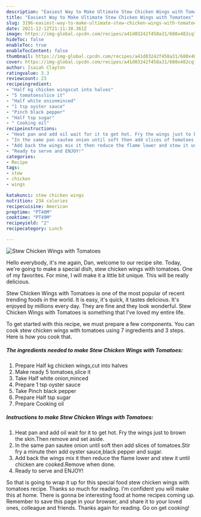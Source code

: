 ```yaml
---
description: "Easiest Way to Make Ultimate Stew Chicken Wings with Tomatoes"
title: "Easiest Way to Make Ultimate Stew Chicken Wings with Tomatoes"
slug: 3196-easiest-way-to-make-ultimate-stew-chicken-wings-with-tomatoes
date: 2021-12-12T21:11:38.361Z
image: https://img-global.cpcdn.com/recipes/a41d03242f458a31/680x482cq70/stew-chicken-wings-with-tomatoes-recipe-main-photo.jpg
hideToc: false
enableToc: true
enableTocContent: false
thumbnail: https://img-global.cpcdn.com/recipes/a41d03242f458a31/680x482cq70/stew-chicken-wings-with-tomatoes-recipe-main-photo.jpg
cover: https://img-global.cpcdn.com/recipes/a41d03242f458a31/680x482cq70/stew-chicken-wings-with-tomatoes-recipe-main-photo.jpg
author: Isaiah Clayton
ratingvalue: 3.3
reviewcount: 23
recipeingredient:
- "Half kg chicken wingscut into halves"
- "5 tomatoesslice it"
- "Half white onionminced"
- "1 tsp oyster sauce"
- "Pinch black pepper"
- "Half tsp sugar"
- " Cooking oil"
recipeinstructions:
- "Heat pan and add oil wait for it to get hot. Fry the wings just to brown the skin.Then remove and set aside."
- "In the same pan sautee onion until soft then add slices of tomatoes.Stir fry a minute then add oyster sauce,black pepper and sugar."
- "Add back the wings mix it then reduce the flame lower and stew it until chicken are cooked.Remove when done."
- "Ready to serve and ENJOY!"
categories:
- Recipe
tags:
- stew
- chicken
- wings

katakunci: stew chicken wings 
nutrition: 234 calories
recipecuisine: American
preptime: "PT40M"
cooktime: "PT49M"
recipeyield: "2"
recipecategory: Lunch

---
```



![Stew Chicken Wings with Tomatoes](https://img-global.cpcdn.com/recipes/a41d03242f458a31/680x482cq70/stew-chicken-wings-with-tomatoes-recipe-main-photo.jpg)

Hello everybody, it's me again, Dan, welcome to our recipe site. Today, we're going to make a special dish, stew chicken wings with tomatoes. One of my favorites. For mine, I will make it a little bit unique. This will be really delicious.

Stew Chicken Wings with Tomatoes is one of the most popular of recent trending foods in the world. It is easy, it's quick, it tastes delicious. It's enjoyed by millions every day. They are fine and they look wonderful. Stew Chicken Wings with Tomatoes is something that I've loved my entire life.




To get started with this recipe, we must prepare a few components. You can cook stew chicken wings with tomatoes using 7 ingredients and 3 steps. Here is how you cook that.

<!--inarticleads1-->

##### The ingredients needed to make Stew Chicken Wings with Tomatoes:

1. Prepare Half kg chicken wings,cut into halves
1. Make ready 5 tomatoes,slice it
1. Take Half white onion,minced
1. Prepare 1 tsp oyster sauce
1. Take Pinch black pepper
1. Prepare Half tsp sugar
1. Prepare  Cooking oil




<!--inarticleads2-->

##### Instructions to make Stew Chicken Wings with Tomatoes:

1. Heat pan and add oil wait for it to get hot. Fry the wings just to brown the skin.Then remove and set aside.
1. In the same pan sautee onion until soft then add slices of tomatoes.Stir fry a minute then add oyster sauce,black pepper and sugar.
1. Add back the wings mix it then reduce the flame lower and stew it until chicken are cooked.Remove when done.
1. Ready to serve and ENJOY!



So that is going to wrap it up for this special food stew chicken wings with tomatoes recipe. Thanks so much for reading. I'm confident you will make this at home. There is gonna be interesting food at home recipes coming up. Remember to save this page in your browser, and share it to your loved ones, colleague and friends. Thanks again for reading. Go on get cooking!

